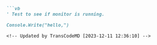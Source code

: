 ```markdown
```vb
' Test to see if monitor is running.

Console.Write("hello,")
```
<!-- Updated by TransCodeMD [2023-12-11 12:36:10] -->

```
<!-- Updated by TransCodeMD [2023-12-11 12:36:10] -->
